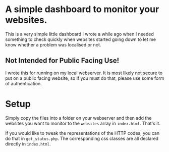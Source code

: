 # A simple dashboard to monitor your websites.

This is a very simple little dashboard I wrote a while ago when I needed something to check quickly when websites started going down to let me know whether a problem was localised or not.

## Not Intended for Public Facing Use!

I wrote this for running on my local webserver. It is most likely not secure to put on a public facing website, so if you must do that, please use some form of authentication.

# Setup

Simply copy the files into a folder on your webserver and then add the websites you want to monitor to the <code>websites</code> array in <code>index.html</code>. That's it.

If you would like to tweak the representations of the HTTP codes, you can do that in <code>get_status.php</code>. The corresponding css classes are all declared directly in <code>index.html</code>.
